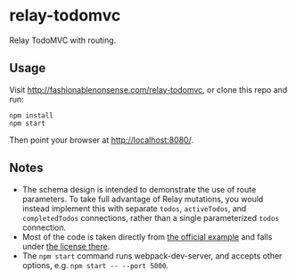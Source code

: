 # relay-todomvc
Relay TodoMVC with routing.

## Usage

Visit http://fashionablenonsense.com/relay-todomvc, or clone this repo and run:

```shell
npm install
npm start
```

Then point your browser at [http://localhost:8080/](http://localhost:8080/).

## Notes

- The schema design is intended to demonstrate the use of route parameters. To take full advantage of Relay mutations, you would instead implement this with separate `todos`, `activeTodos`, and `completedTodos` connections, rather than a single parameterized `todos` connection.
- Most of the code is taken directly from [the official example](https://github.com/facebook/relay/tree/master/examples/todo) and falls under [the license there](https://github.com/facebook/relay/tree/master/examples/todo#license).
- The `npm start` command runs webpack-dev-server, and accepts other options, e.g. `npm start -- --port 5000`.
